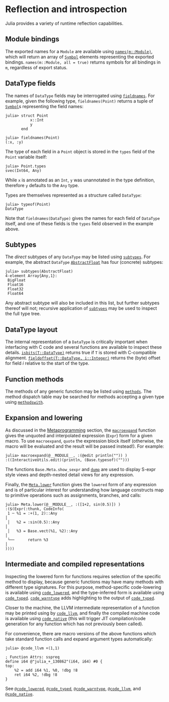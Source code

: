 # Reflection and introspection

Julia provides a variety of runtime reflection capabilities.

## Module bindings

The exported names for a `Module` are available using [`names(m::Module)`](@ref), which will return
an array of [`Symbol`](@ref) elements representing the exported bindings. `names(m::Module, all = true)`
returns symbols for all bindings in `m`, regardless of export status.

## DataType fields

The names of `DataType` fields may be interrogated using [`fieldnames`](@ref). For example,
given the following type, `fieldnames(Point)` returns a tuple of [`Symbol`](@ref)s representing
the field names:

```jldoctest struct_point
julia> struct Point
           x::Int
           y
       end

julia> fieldnames(Point)
(:x, :y)
```

The type of each field in a `Point` object is stored in the `types` field of the `Point` variable
itself:

```jldoctest struct_point
julia> Point.types
svec(Int64, Any)
```

While `x` is annotated as an `Int`, `y` was unannotated in the type definition, therefore `y`
defaults to the `Any` type.

Types are themselves represented as a structure called `DataType`:

```jldoctest struct_point
julia> typeof(Point)
DataType
```

Note that `fieldnames(DataType)` gives the names for each field of `DataType` itself, and one
of these fields is the `types` field observed in the example above.

## Subtypes

The *direct* subtypes of any `DataType` may be listed using [`subtypes`](@ref). For example,
the abstract `DataType` [`AbstractFloat`](@ref) has four (concrete) subtypes:

```jldoctest; setup = :(using InteractiveUtils)
julia> subtypes(AbstractFloat)
4-element Array{Any,1}:
 BigFloat
 Float16
 Float32
 Float64
```

Any abstract subtype will also be included in this list, but further subtypes thereof will not;
recursive application of [`subtypes`](@ref) may be used to inspect the full type tree.

## DataType layout

The internal representation of a `DataType` is critically important when interfacing with C code
and several functions are available to inspect these details. [`isbits(T::DataType)`](@ref) returns
true if `T` is stored with C-compatible alignment. [`fieldoffset(T::DataType, i::Integer)`](@ref)
returns the (byte) offset for field *i* relative to the start of the type.

## Function methods

The methods of any generic function may be listed using [`methods`](@ref). The method dispatch
table may be searched for methods accepting a given type using [`methodswith`](@ref).

## Expansion and lowering

As discussed in the [Metaprogramming](@ref) section, the [`macroexpand`](@ref) function gives
the unquoted and interpolated expression (`Expr`) form for a given macro. To use `macroexpand`,
`quote` the expression block itself (otherwise, the macro will be evaluated and the result will
be passed instead!). For example:

```jldoctest; setup = :(using InteractiveUtils)
julia> macroexpand(@__MODULE__, :(@edit println("")) )
:((InteractiveUtils.edit)(println, (Base.typesof)("")))
```

The functions `Base.Meta.show_sexpr` and [`dump`](@ref) are used to display S-expr style views
and depth-nested detail views for any expression.

Finally, the [`Meta.lower`](@ref) function gives the `lowered` form of any expression and is of
particular interest for understanding how language constructs map to primitive operations such
as assignments, branches, and calls:

```jldoctest
julia> Meta.lower(@__MODULE__, :([1+2, sin(0.5)]) )
:($(Expr(:thunk, CodeInfo(
 1 ─ %1 = :+(1, 2)::Any                                                                       │
 │   %2 = :sin(0.5)::Any                                                                      │
 │   %3 = Base.vect(%1, %2)::Any                                                              │
 └──      return %3                                                                           │
))))
```

## Intermediate and compiled representations

Inspecting the lowered form for functions requires selection of the specific method to display,
because generic functions may have many methods with different type signatures. For this purpose,
method-specific code-lowering is available using [`code_lowered`](@ref),
and the type-inferred form is available using [`code_typed`](@ref).
[`code_warntype`](@ref) adds highlighting to the output of [`code_typed`](@ref).

Closer to the machine, the LLVM intermediate representation of a function may be printed using
by [`code_llvm`](@ref), and finally the compiled machine code is available
using [`code_native`](@ref) (this will trigger JIT compilation/code
generation for any function which has not previously been called).

For convenience, there are macro versions of the above functions which take standard function
calls and expand argument types automatically:

```julia-repl
julia> @code_llvm +(1,1)

; Function Attrs: sspreq
define i64 @"julia_+_130862"(i64, i64) #0 {
top:
    %2 = add i64 %1, %0, !dbg !8
    ret i64 %2, !dbg !8
}
```

See [`@code_lowered`](@ref), [`@code_typed`](@ref), [`@code_warntype`](@ref),
[`@code_llvm`](@ref), and [`@code_native`](@ref).
